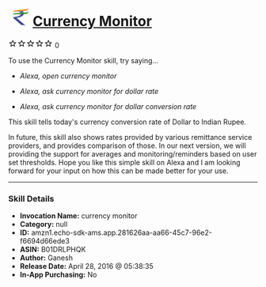 # &nbsp;<img src="skill_icon" alt="Currency Monitor icon" width="36"> [Currency Monitor](http://alexa.amazon.com/#skills/amzn1.echo-sdk-ams.app.281626aa-aa66-45c7-96e2-f6694d66ede3)
![0 stars](../../images/ic_star_border_black_18dp_1x.png)![0 stars](../../images/ic_star_border_black_18dp_1x.png)![0 stars](../../images/ic_star_border_black_18dp_1x.png)![0 stars](../../images/ic_star_border_black_18dp_1x.png)![0 stars](../../images/ic_star_border_black_18dp_1x.png) 0

To use the Currency Monitor skill, try saying...

* *Alexa, open currency monitor*

* *Alexa, ask currency monitor for dollar rate*

* *Alexa, ask currency monitor for dollar conversion rate*

This skill tells today's currency conversion rate of Dollar to Indian Rupee. 

In future, this skill also shows rates provided by various remittance service providers, and provides comparison of those. In our next version, we will providing the support for averages and monitoring/reminders based on user set thresholds. Hope you like this simple skill on Alexa and I am looking forward for your input on how this can be made better for your use.

***

### Skill Details

* **Invocation Name:** currency monitor
* **Category:** null
* **ID:** amzn1.echo-sdk-ams.app.281626aa-aa66-45c7-96e2-f6694d66ede3
* **ASIN:** B01DRLPHQK
* **Author:** Ganesh
* **Release Date:** April 28, 2016 @ 05:38:35
* **In-App Purchasing:** No
